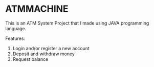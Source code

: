 # ATMMACHINE

This is an ATM System Project that I made using JAVA programming language.

Features:

1. Login and/or register a new account
2. Deposit and withdraw money
3. Request balance
